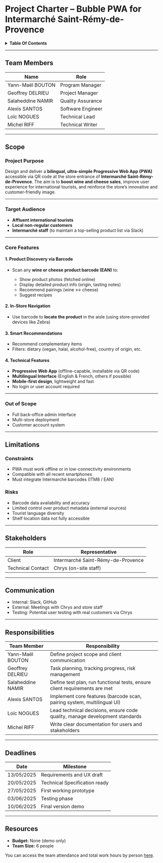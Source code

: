 
# Project Charter – Bubble PWA for Intermarché Saint-Rémy-de-Provence

<details>
<summary><b>Table Of Contents</b></summary>

  * [Team Members](#team-members)
  * [Scope](#scope)

    * [Project Purpose](#project-purpose)
    * [Target Audience](#target-audience)
    * [Core Features](#core-features)
    * [Out of Scope](#out-of-scope)
  * [Limitations](#limitations)

    * [Constraints](#constraints)
    * [Risks](#risks)
  * [Stakeholders](#stakeholders)
  * [Communication](#communication)
  * [Responsibilities](#responsibilities)
  * [Deadlines](#deadlines)
  * [Resources](#resources)

</details>

---

## Team Members

| Name              | Role              |
| ----------------- | ----------------- |
| Yann-Maël BOUTON  | Program Manager   |
| Geoffrey DELRIEU  | Project Manager   |
| Salaheddine NAMIR | Quality Assurance |
| Alexis SANTOS     | Software Engineer |
| Loïc NOGUES       | Technical Lead    |
| Michel RIFF       | Technical Writer  |

---

## Scope

### Project Purpose

Design and deliver a **bilingual, ultra-simple Progressive Web App (PWA)** accessible via QR code at the store entrance of **Intermarché Saint-Rémy-de-Provence**.
The aim is to **boost wine and cheese sales**, improve user experience for international tourists, and reinforce the store’s innovative and customer-friendly image.

---

### Target Audience

* **Affluent international tourists**
* **Local non-regular customers**
* **Intermarché staff** (to maintain a top-selling product list via Slack)

---

### Core Features

#### 1. Product Discovery via Barcode

* Scan any **wine or cheese product barcode (EAN)** to:

  * Show product photos (fetched online)
  * Display detailed product info (origin, tasting notes)
  * Recommend pairings (wine ↔ cheese)
  * Suggest recipes

#### 2. In-Store Navigation

* Use barcode to **locate the product** in the aisle (using store-provided devices like Zebra)

#### 3. Smart Recommendations

* Recommend complementary items
* Filters: dietary (vegan, halal, alcohol-free), country of origin, etc.

#### 4. Technical Features

* **Progressive Web App** (offline-capable, installable via QR code)
* **Multilingual Interface** (English & French, others if possible)
* **Mobile-first design**, lightweight and fast
* No login or user account required

---

### Out of Scope

* Full back-office admin interface
* Multi-store deployment
* Customer account system

---

## Limitations

### Constraints

* PWA must work offline or in low-connectivity environments
* Compatible with all recent smartphones
* Must integrate Intermarché barcodes (ITM8 / EAN)

### Risks

* Barcode data availability and accuracy
* Limited control over product metadata (external sources)
* Tourist language diversity
* Shelf location data not fully accessible

---

## Stakeholders

| Role              | Representative                     |
| ----------------- | ---------------------------------- |
| Client            | Intermarché Saint-Rémy-de-Provence |
| Technical Contact | Chrys (on-site staff)              |

---

## Communication

* Internal: Slack, GitHub
* External: Meetings with Chrys and store staff
* Testing: Potential user testing with real customers via Chrys

---

## Responsibilities

| Team Member       | Responsibility                                                              |
| ----------------- | --------------------------------------------------------------------------- |
| Yann-Maël BOUTON  | Define project scope and client communication                               |
| Geoffrey DELRIEU  | Task planning, tracking progress, risk management                           |
| Salaheddine NAMIR | Define test plan, run functional tests, ensure client requirements are met  |
| Alexis SANTOS     | Implement core features (barcode scan, pairing system, multilingual UI)     |
| Loïc NOGUES       | Lead technical decisions, ensure code quality, manage development standards |
| Michel RIFF       | Write clear documentation for users and stakeholders                        |

---

## Deadlines

| Date       | Milestone                     |
| ---------- | ----------------------------- |
| 13/05/2025 | Requirements and UX draft     |
| 20/05/2025 | Technical Specification ready |
| 27/05/2025 | First working prototype       |
| 03/06/2025 | Testing phase                 |
| 10/06/2025 | Final version demo            |

---

## Resources

* **Budget:** None (demo only)
* **Team Size:** 6 people

You can access the team attendance and total work hours by person [here](https://docs.google.com/spreadsheets/d/19FjfxPBIcVtC0Fanfg4dfwFj8DDl5QzXokSrA09VT9M/edit?usp=sharing).



